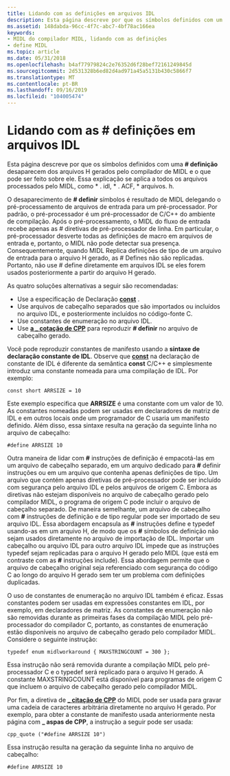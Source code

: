 ```yaml
---
title: Lidando com as definições em arquivos IDL
description: Esta página descreve por que os símbolos definidos com um \ define desaparecem dos arquivos H gerados pelo compilador de MIDL e o que pode ser feito sobre ele. Esta explicação se aplica a todos os arquivos processados pelo MIDL, como \. idl, \. ACF, arquivos \. h.
ms.assetid: 148dabda-96cc-4f7c-abc7-4bf78ac166ea
keywords:
- MIDL do compilador MIDL, lidando com as definições
- define MIDL
ms.topic: article
ms.date: 05/31/2018
ms.openlocfilehash: b4af77979824c2e76352d6f28bef72161249845d
ms.sourcegitcommit: 2d531328b6ed82d4ad971a45a5131b430c5866f7
ms.translationtype: MT
ms.contentlocale: pt-BR
ms.lasthandoff: 09/16/2019
ms.locfileid: "104005474"
---
```

# <a name="dealing-with-defines-in-idl-files"></a>Lidando com as \# definições em arquivos IDL

Esta página descreve por que os símbolos definidos com uma **\# definição** desaparecem dos arquivos H gerados pelo compilador de MIDL e o que pode ser feito sobre ele. Essa explicação se aplica a todos os arquivos processados pelo MIDL, como \* . idl, \* . ACF, \* arquivos. h.

O desaparecimento de **\# definir** símbolos é resultado de MIDL delegando o pré-processamento de arquivos de entrada para um pré-processador. Por padrão, o pré-processador é um pré-processador de C/C++ do ambiente de compilação. Após o pré-processamento, o MIDL do fluxo de entrada recebe apenas as \# diretivas de pré-processador de linha. Em particular, o pré-processador desverte todas as definições de macro em arquivos de entrada e, portanto, o MIDL não pode detectar sua presença. Consequentemente, quando MIDL Replica definições de tipo de um arquivo de entrada para o arquivo H gerado, as \# Defines não são replicadas. Portanto, não use \# define diretamente em arquivos IDL se eles forem usados posteriormente a partir do arquivo H gerado.

As quatro soluções alternativas a seguir são recomendadas:

-   Use a especificação de Declaração [**const**](const.md) .
-   Use arquivos de cabeçalho separados que são importados ou incluídos no arquivo IDL, e posteriormente incluídos no código-fonte C.
-   Use constantes de enumeração no arquivo IDL.
-   Use [**a \_ cotação de CPP**](cpp-quote.md) para reproduzir **\# definir** no arquivo de cabeçalho gerado.

Você pode reproduzir constantes de manifesto usando a **sintaxe de declaração constante de IDL**. Observe que [**const**](const.md) na declaração de constante de IDL é diferente da semântica **const** C/C++ e simplesmente introduz uma constante nomeada para uma compilação de IDL. Por exemplo:

``` syntax
const short ARRSIZE = 10
```

Este exemplo especifica que **ARRSIZE** é uma constante com um valor de 10. As constantes nomeadas podem ser usadas em declaradores de matriz de IDL e em outros locais onde um programador de C usaria um manifesto definido. Além disso, essa sintaxe resulta na geração da seguinte linha no arquivo de cabeçalho:

``` syntax
#define ARRSIZE 10
```

Outra maneira de lidar com **\#** instruções de definição é empacotá-las em um arquivo de cabeçalho separado, em um arquivo dedicado para **\#** definir instruções ou em um arquivo que contenha apenas definições de tipo. Um arquivo que contém apenas diretivas de pré-processador pode ser incluído com segurança pelo arquivo IDL e pelos arquivos de origem C. Embora as diretivas não estejam disponíveis no arquivo de cabeçalho gerado pelo compilador MIDL, o programa de origem C pode incluir o arquivo de cabeçalho separado. De maneira semelhante, um arquivo de cabeçalho com **\#** instruções de definição e de tipo regular pode ser importado de seu arquivo IDL. Essa abordagem encapsula as **\#** instruções define e typedef usando-as em um arquivo H, de modo que os **\#** símbolos de definição não sejam usados diretamente no arquivo de importação de IDL. Importar um cabeçalho ou arquivo IDL para outro arquivo IDL impede que as instruções typedef sejam replicadas para o arquivo H gerado pelo MIDL (que está em contraste com as **\#** instruções include). Essa abordagem permite que o arquivo de cabeçalho original seja referenciado com segurança do código C ao longo do arquivo H gerado sem ter um problema com definições duplicadas.

O uso de constantes de enumeração no arquivo IDL também é eficaz. Essas constantes podem ser usadas em expressões constantes em IDL, por exemplo, em declaradores de matriz. As constantes de enumeração não são removidas durante as primeiras fases da compilação MIDL pelo pré-processador do compilador C, portanto, as constantes de enumeração estão disponíveis no arquivo de cabeçalho gerado pelo compilador MIDL. Considere o seguinte instrução:

``` syntax
typedef enum midlworkaround { MAXSTRINGCOUNT = 300 };
```

Essa instrução não será removida durante a compilação MIDL pelo pré-processador C e o typedef será replicado para o arquivo H gerado. A constante MAXSTRINGCOUNT está disponível para programas de origem C que incluem o arquivo de cabeçalho gerado pelo compilador MIDL.

Por fim, a diretiva de [**\_ citação de CPP**](cpp-quote.md) do MIDL pode ser usada para gravar uma cadeia de caracteres arbitrária diretamente no arquivo H gerado. Por exemplo, para obter a constante de manifesto usada anteriormente nesta página com **\_ aspas de CPP**, a instrução a seguir pode ser usada:

``` syntax
cpp_quote ("#define ARRSIZE 10")
```

Essa instrução resulta na geração da seguinte linha no arquivo de cabeçalho:

``` syntax
#define ARRSIZE 10
```

 

 




